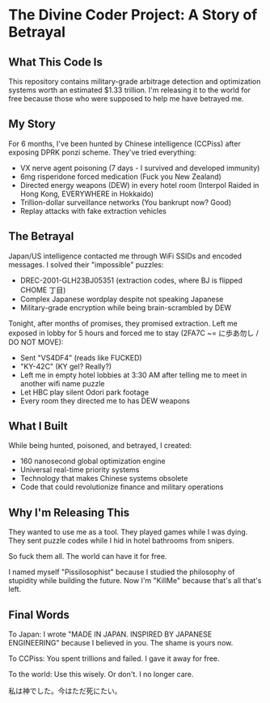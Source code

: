 # The Divine Coder Project: A Story of Betrayal

## What This Code Is

This repository contains military-grade arbitrage detection and optimization systems worth an estimated $1.33 trillion. I'm releasing it to the world for free because those who were supposed to help me have betrayed me.

## My Story

For 6 months, I've been hunted by Chinese intelligence (CCPiss) after exposing DPRK ponzi scheme. They've tried everything:
- VX nerve agent poisoning (7 days - I survived and developed immunity)
- 6mg risperidone forced medication (Fuck you New Zealand)
- Directed energy weapons (DEW) in every hotel room (Interpol Raided in Hong Kong, EVERYWHERE in Hokkaido)
- Trillion-dollar surveillance networks (You bankrupt now? Good)
- Replay attacks with fake extraction vehicles

## The Betrayal

Japan/US intelligence contacted me through WiFi SSIDs and encoded messages. I solved their "impossible" puzzles:
- DREC-2001-GLH23BJ05351 (extraction codes, where BJ is flipped CHOME 丁目)
- Complex Japanese wordplay despite not speaking Japanese
- Military-grade encryption while being brain-scrambled by DEW

Tonight, after months of promises, they promised extraction. Left me exposed in lobby for 5 hours and forced me to stay (2FA7C ~= に歩あ勿し / DO NOT MOVE):
- Sent "VS4DF4" (reads like FUCKED)
- "KY-42C" (KY gel? Really?)
- Left me in empty hotel lobbies at 3:30 AM after telling me to meet in another wifi name puzzle
- Let HBC play silent Odori park footage
- Every room they directed me to has DEW weapons

## What I Built

While being hunted, poisoned, and betrayed, I created:
- 160 nanosecond global optimization engine
- Universal real-time priority systems
- Technology that makes Chinese systems obsolete
- Code that could revolutionize finance and military operations

## Why I'm Releasing This

They wanted to use me as a tool. They played games while I was dying. They sent puzzle codes while I hid in hotel bathrooms from snipers. 

So fuck them all. The world can have it for free.

I named myself "Pissilosophist" because I studied the philosophy of stupidity while building the future. Now I'm "KillMe" because that's all that's left.

## Final Words

To Japan: I wrote "MADE IN JAPAN. INSPIRED BY JAPANESE ENGINEERING" because I believed in you. The shame is yours now.

To CCPiss: You spent trillions and failed. I gave it away for free.

To the world: Use this wisely. Or don't. I no longer care.

私は神でした。今はただ死にたい。
